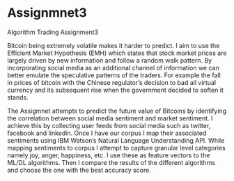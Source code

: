 # Assignmnet3
Algorithm Trading Assignment3

Bitcoin being extremely volatile makes it harder to predict. I aim to use the Efficient Market Hypothesis (EMH) which states that stock market prices are largely driven by new information and follow a random walk pattern. By incorporating social media as an additional channel of information we can better emulate the speculative patterns of the traders. For example the fall in prices of bitcoin with the Chinese regulator’s decision to bad all virtual currency and its subsequent rise when the government decided to soften it stands. 

The Assigmnet attempts to predict the future value of Bitcoins by identifying the correlation between social media sentiment and market sentiment. I achieve this by collecting user feeds from social media such as twitter, facebook and linkedin. Once I have our corpus I map their associated sentiments using IBM Watson’s Natural Language Understanding API. While mapping sentiments to  corpus I attempt to capture granular level categories namely joy, anger, happiness, etc. I use these as feature vectors to the ML/DL algorithms. Then I compare the results of the different algorithms and choose the one with the best accuracy score.
